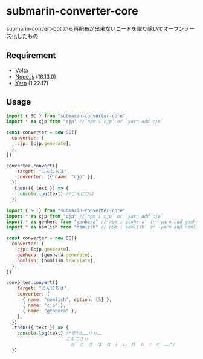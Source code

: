 # submarin-converter-core

submarin-convert-bot から再配布が出来ないコードを取り除いてオープンソース化したもの

## Requirement

- [Volta](https://volta.sh)
- [Node.js](https://nodejs.org) (16.13.0)
- [Yarn](https://yarnpkg.com) (1.22.17)

## Usage

```js
import { SC } from "submarin-converter-core"
import * as cjp from "cjp" //`npm i cjp` or `yarn add cjp`

const converter = new SC({
  converter: {
    cjp: [cjp.generate],
  },
})

converter.convert({
    target: "こんにちは",
    converter: [{ name: "cjp" }],
  })
  .then(({ text }) => {
    console.log(text) //ごんにさは
  })
```

```js
import { SC } from "submarin-converter-core"
import * as cjp from "cjp" //`npm i cjp` or `yarn add cjp`
import * as genhera from "genhera" //`npm i genhera` or `yarn add genhera`
import * as nomlish from "nomlish" //`npm i nomlish` or `yarn add nomlish`

const converter = new SC({
  converter: {
    cjp: [cjp.generate],
    genhera: [genhera.generate],
    nomlish: [nomlish.translate],
  },
})

converter.convert({
    target: "こんにちは",
    converter: [
      { name: "nomlish", option: [5] },
      { name: "cjp" },
      { name: "genhera" },
    ],
  })
  .then(({ text }) => {
    console.log(text) /*そﾗさ……仆ゎ……
                      ごんにさゎ
                      　ぉ　と　ぎ　ば　な　ﾚ　ゎ　终　ゎ　ﾘ　さ　……*/
  })
```
